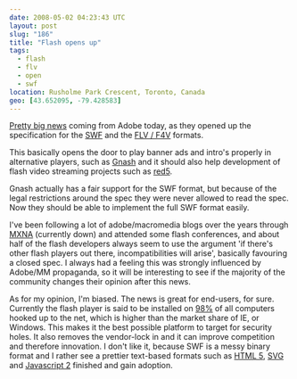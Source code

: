 ```yaml
---
date: 2008-05-02 04:23:43 UTC
layout: post
slug: "186"
title: "Flash opens up"
tags:
  - flash
  - flv
  - open
  - swf
location: Rusholme Park Crescent, Toronto, Canada
geo: [43.652095, -79.428583]
---
```

<p><a href="http://www.adobe.com/aboutadobe/pressroom/pressreleases/200804/050108AdobeOSP.html">Pretty big news</a> coming from Adobe today, as they opened up the specification for the <a href="http://www.adobe.com/devnet/swf/">SWF</a> and the <a href="http://www.adobe.com/devnet/flv/">FLV / F4V</a> formats.</p>

<p>This basically opens the door to play banner ads and intro's properly in alternative players, such as <a href="http://www.gnu.org/software/gnash/">Gnash</a> and it should also help development of flash video streaming projects such as <a href="http://www.osflash.org/red5">red5</a>.</p>

<p>Gnash actually has a fair support for the SWF format, but because of the legal restrictions around the spec they were never allowed to read the spec. Now they should be able to implement the full SWF format easily.</p>

<p>I've been following a lot of adobe/macromedia blogs over the years through <a href="http://weblogs.macromedia.com/">MXNA</a> (currently down) and attended some flash conferences, and about half of the flash developers always seem to use the argument 'if there's other flash players out there, incompatibilities will arise', basically favouring a closed spec. I always had a feeling this was strongly influenced by Adobe/MM propaganda, so it will be interesting to see if the majority of the community changes their opinion after this news.</p>

<p>As for my opinion, I'm biased. The news is great for end-users, for sure. Currently the flash player is said to be installed on <a href="http://www.adobe.com/products/player_census/flashplayer/">98%</a> of all computers hooked up to the net, which is higher than the market share of IE, or Windows. This makes it the best possible platform to target for security holes. It also removes the vendor-lock in and it can improve competition and therefore innovation. I don't like it, because SWF is a messy binary format and I rather see a prettier text-based formats such as <a href="http://www.whatwg.org/specs/web-apps/current-work/">HTML 5</a>, <a href="http://www.w3.org/Graphics/SVG/">SVG</a> and <a href="http://developer.mozilla.org/presentations/xtech2006/javascript/">Javascript 2</a> finished and gain adoption.</p>
